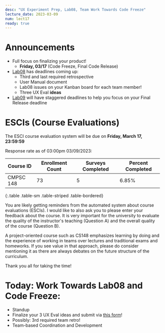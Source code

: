 ```yaml
---
desc: "UX Experiment Prep, Lab08, Team Work Towards Code Freeze"
lecture_date: 2023-03-09
num: lect17
ready: true
---
```


# Announcements
* Full focus on finalizing your product! 
    * **Friday, 03/17** (Code Freeze, Final Code Release)
* [Lab08](https://ucsb-cs148.github.io/w23/lab/lab08/) has deadlines coming up: 
    * Third and last required retrospective 
    * User Manual document 
    * Lab08 issues on your Kanban board for each team member! 
    * Three UX Eval **ideas**
* [Lab09](https://ucsb-cs148.github.io/w23/lab/lab09/) will have staggered deadlines to help you focus on your Final Release deadline

# ESCIs (Course Evaluations)

The ESCI course evaluation system will be due on **Friday, March 17, 23:59:59**

Response rate as of 03:00pm 03/09/2023:

| Course ID |	Enrollment Count	|Surveys Completed	|Percent Completed|
|-|-|-|-|
| CMPSC 148 	| 73	| 5 |	6.85% |
{:.table .table-sm .table-striped .table-bordered}

You are likely getting reminders from the automated system about course evaluations (ESCIs). I would like to also ask you to please enter your feedback about the course.  It is very important for the university to evaluate the quality of the instructor's teaching (Question A) and the overall quality of the course (Question B).

A project-oriented course such as CS148 emphasizes learning by doing and the experience of working in teams over lectures and traditional exams and homeworks. If you see value in that approach, please do consider mentioning it as there are always debates on the future structure of the curriculum.  

Thank you all for taking the time!  


# Today: Work Towards Lab08 and Code Freeze: 

* Standup 
* Finalize your 3 UX Eval ideas and submit via [this form](https://forms.gle/bufKzX8tyE5vUs4h8)!
* Possibly: 3rd required team retro! 
* Team-based Coordination and Development









